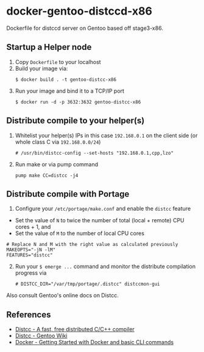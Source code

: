 # docker-gentoo-distccd-x86

Dockerfile for distccd server on Gentoo based off stage3-x86.

## Startup a Helper node

1. Copy `Dockerfile` to your localhost
2. Build your image via:
   ```
   $ docker build . -t gentoo-distcc-x86
   ```
3. Run your image and bind it to a TCP/IP port
   ```
   $ docker run -d -p 3632:3632 gentoo-distcc-x86
   ```

## Distribute compile to your helper(s)

1. Whitelist your helper(s) IPs in this case `192.168.0.1` on the client side (or whole class C via `192.168.0.0/24`)
   ```
   # /usr/bin/distcc-config --set-hosts "192.168.0.1,cpp,lzo"
   ```
2. Run make or via pump command
   ```
   pump make CC=distcc -j4
   ```
    
## Distribute compile with Portage

1. Configure your `/etc/portage/make.conf` and enable the `distcc` feature
  * Set the value of `N` to twice the number of total (local + remote) CPU cores + 1, and
  * Set the value of `M` to the number of local CPU cores
   ```
   # Replace N and M with the right value as calculated previously
   MAKEOPTS="-jN -lM"
   FEATURES="distcc"
   ```
2. Run your `$ emerge ...` command and monitor the distribute compilation progress via
   ```
   # DISTCC_DIR="/var/tmp/portage/.distcc" distccmon-gui
   ```
    
Also consult Gentoo's online docs on Distcc.

## References

- [Distcc - A fast, free distributed C/C++ compiler](https://github.com/distcc/distcc)
- [Distcc - Gentoo Wiki](http://wiki.gentoo.org/wiki/Distcc)
- [Docker - Getting Started with Docker and basic CLI commands](https://docs.docker.com/get-started/)
